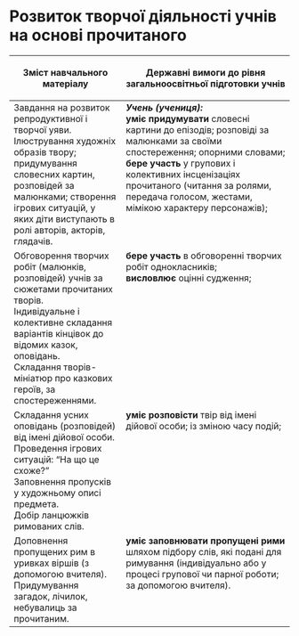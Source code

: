 # Розвиток творчої діяльності учнів на основі прочитаного

<table>
<thead>
  <tr>
    <th width="40%" align="center"><p>Зміст навчального матеріалу</p></td>
    <th width="60%" align="center"><p>Державні вимоги до рівня загальноосвітньої підготовки учнів</p></td>
  </tr>
</thead>
<tbody>
  <tr>
    <td width="40%" style="vertical-align:top !important;">
Завдання на розвиток репродуктивної і творчої уяви. Ілюстрування художніх образів твору; придумування словесних картин, розповідей за малюнками; створення ігрових ситуацій, у яких діти виступають в ролі авторів, акторів, глядачів.<br></td>
    <td width="60%" style="vertical-align:top !important;">
<i><b>Учень (учениця):</b></i><br>
<b>уміє придумувати</b> словесні картини до епізодів; розповіді за малюнками за своїми спостереження; опорними словами;<br>
<b>бере участь</b> у групових і колективних інсценізаціях прочитаного (читання за ролями, передача голосом, жестами, мімікою характеру персонажів);<br></td>
  </tr>
  <tr>
    <td width="40%" style="vertical-align:top !important;">
Обговорення творчих робіт (малюнків, розповідей) учнів за сюжетами прочитаних творів.<br>
 Індивідуальне і колективне складання варіантів кінцівок до відомих казок, оповідань.<br>
 Складання творів-мініатюр про казкових героїв, за спостереженнями.<br></td>
    <td width="60%" style="vertical-align:top !important;">
<b>бере участь</b> в обговоренні творчих робіт однокласників;<br> 
<b>висловлює</b> оцінні судження;<br></td>
  </tr>
  <tr>
    <td width="40%" style="vertical-align:top !important;">
Складання усних оповідань (розповідей) від імені дійової особи.<br>
 Проведення ігрових ситуацій: “На що це схоже?”<br>
 Заповнення пропусків у художньому описі предмета.<br>
 Добір ланцюжків римованих слів.<br></td>
    <td width="60%" style="vertical-align:top !important;">
<b>уміє розповісти</b> твір від імені дійової особи; із зміною часу подій;<br></td>
  </tr>
  <tr>
    <td width="40%" style="vertical-align:top !important;">
 Доповнення пропущених рим в уривках віршів (з допомогою вчителя).<br>
 Придумування загадок, лічилок, небувалиць за прочитаним.<br></td>
    <td width="60%" style="vertical-align:top !important;">
<b>уміє заповнювати пропущені рими</b> шляхом підбору слів, які подані для римування (індивідуально або у процесі групової чи парної роботи; за допомогою вчителя).<br></td>
  </tr>
</tbody>
</table>